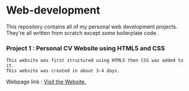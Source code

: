# Web-development
This repository contains all of my personal web development projects. They're all written from scratch except some boilerplate code.


### Project 1 : Personal CV Website using HTML5 and CSS
    This website was first structured using HTML5 then CSS was added to it.
    This website was created in about 3-4 days.
    
   Webpage link : [Visit the Website.](https://debaksen.github.io/Web-development/)
 

